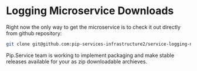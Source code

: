 # Logging Microservice Downloads

Right now the only way to get the microservice is to check it out directly from github repository:

```bash
git clone git@github.com:pip-services-infrastructure2/service-logging-node.git
```

Pip.Service team is working to implement packaging and make stable releases available for your 
as zip downloadable archieves.